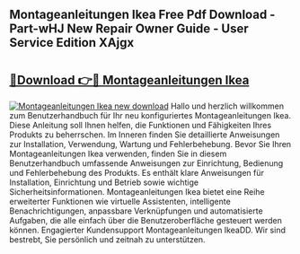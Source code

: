 ## Montageanleitungen Ikea Free Pdf Download - Part-wHJ New Repair Owner Guide - User Service Edition XAjgx

# <h2><a href="http://df7e5h.blite.top/?on=Montageanleitungen+Ikea">🔗Download 👉🔴 Montageanleitungen Ikea</a></h2>

[![Montageanleitungen Ikea new download](https://i.imgur.com/lujVjoI.png)](http://df7e5h.blite.top/?on=Montageanleitungen+Ikea)
Hallo und herzlich willkommen zum Benutzerhandbuch für Ihr neu konfiguriertes Montageanleitungen Ikea. Diese Anleitung soll Ihnen helfen, die Funktionen und Fähigkeiten Ihres Produkts zu beherrschen. Im Inneren finden Sie detaillierte Anweisungen zur Installation, Verwendung, Wartung und Fehlerbehebung. Bevor Sie Ihren Montageanleitungen Ikea verwenden, finden Sie in diesem Benutzerhandbuch umfassende Anweisungen zur Einrichtung, Bedienung und Fehlerbehebung des Produkts. Es enthält klare Anweisungen für Installation, Einrichtung und Betrieb sowie wichtige Sicherheitsinformationen. Montageanleitungen Ikea bietet eine Reihe erweiterter Funktionen wie virtuelle Assistenten, intelligente Benachrichtigungen, anpassbare Verknüpfungen und automatisierte Aufgaben, die alle einfach über die Benutzeroberfläche gesteuert werden können. Engagierter Kundensupport Montageanleitungen IkeaDD. Wir sind bestrebt, Sie persönlich und zeitnah zu unterstützen.
